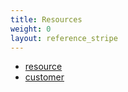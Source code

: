 ```yaml
---
title: Resources
weight: 0
layout: reference_stripe
---
```


- [resource](/reference/stripe/resource)
- [customer](/reference/stripe/customer)
